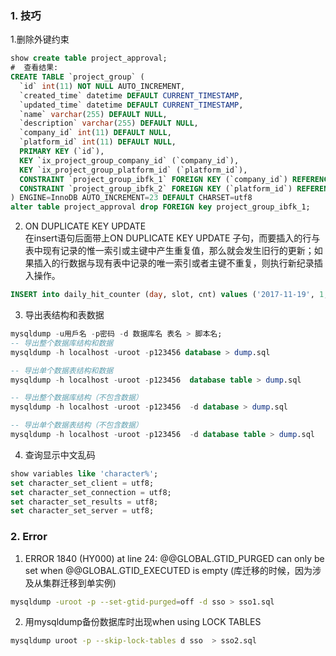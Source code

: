 ### 1. 技巧
1.删除外键约束

```sql
show create table project_approval;
#  查看结果:
CREATE TABLE `project_group` (
  `id` int(11) NOT NULL AUTO_INCREMENT,
  `created_time` datetime DEFAULT CURRENT_TIMESTAMP,
  `updated_time` datetime DEFAULT CURRENT_TIMESTAMP,
  `name` varchar(255) DEFAULT NULL,
  `description` varchar(255) DEFAULT NULL,
  `company_id` int(11) DEFAULT NULL,
  `platform_id` int(11) DEFAULT NULL,
  PRIMARY KEY (`id`),
  KEY `ix_project_group_company_id` (`company_id`),
  KEY `ix_project_group_platform_id` (`platform_id`),
  CONSTRAINT `project_group_ibfk_1` FOREIGN KEY (`company_id`) REFERENCES `company` (`id`),
  CONSTRAINT `project_group_ibfk_2` FOREIGN KEY (`platform_id`) REFERENCES `project_platform` (`id`)
) ENGINE=InnoDB AUTO_INCREMENT=23 DEFAULT CHARSET=utf8
alter table project_approval drop FOREIGN key project_group_ibfk_1;
```

2. ON DUPLICATE KEY UPDATE  
在insert语句后面带上ON DUPLICATE KEY UPDATE 子句，而要插入的行与表中现有记录的惟一索引或主键中产生重复值，那么就会发生旧行的更新；如果插入的行数据与现有表中记录的唯一索引或者主键不重复，则执行新纪录插入操作。

```sql
INSERT into daily_hit_counter (day, slot, cnt) values ('2017-11-19', 1, 1) ON DUPLICATE KEY UPDATE cnt = cnt + 1;
```

3. 导出表结构和表数据
```sql
mysqldump -u用戶名 -p密码 -d 数据库名 表名 > 脚本名; 
-- 导出整个数据库结构和数据
mysqldump -h localhost -uroot -p123456 database > dump.sql

-- 导出单个数据表结构和数据
mysqldump -h localhost -uroot -p123456  database table > dump.sql

-- 导出整个数据库结构（不包含数据）
mysqldump -h localhost -uroot -p123456  -d database > dump.sql

-- 导出单个数据表结构（不包含数据）
mysqldump -h localhost -uroot -p123456  -d database table > dump.sql
```
4. 查询显示中文乱码
```sql
show variables like 'character%';
set character_set_client = utf8;
set character_set_connection = utf8;
set character_set_results = utf8;
set character_set_server = utf8;
```

### 2. Error
1. ERROR 1840 (HY000) at line 24: @@GLOBAL.GTID_PURGED can only be set when @@GLOBAL.GTID_EXECUTED is empty   (库迁移的时候，因为涉及从集群迁移到单实例)
```bash
mysqldump -uroot -p --set-gtid-purged=off -d sso > sso1.sql
```
2. 用mysqldump备份数据库时出现when using LOCK TABLES
```bash
mysqldump uroot -p --skip-lock-tables d sso  > sso2.sql
```